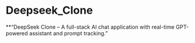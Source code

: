 # Deepseek_Clone
**“DeepSeek Clone – A full-stack AI chat application with real-time GPT-powered assistant and prompt tracking.”
